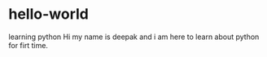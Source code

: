 # hello-world
learning python
Hi my name is deepak and i am here to learn about python for firt time.
